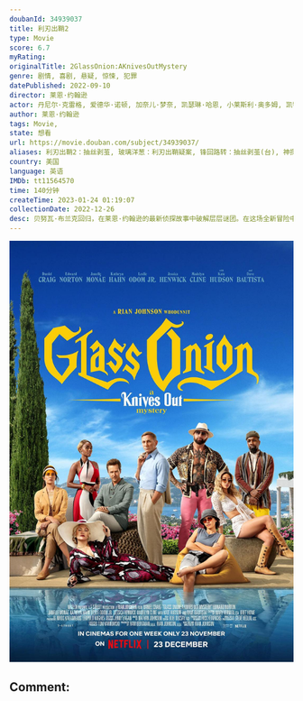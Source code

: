 ```yaml
---
doubanId: 34939037
title: 利刃出鞘2
type: Movie
score: 6.7
myRating: 
originalTitle: 2GlassOnion:AKnivesOutMystery
genre: 剧情, 喜剧, 悬疑, 惊悚, 犯罪
datePublished: 2022-09-10
director: 莱恩·约翰逊
actor: 丹尼尔·克雷格, 爱德华·诺顿, 加奈儿·梦奈, 凯瑟琳·哈恩, 小莱斯利·奥多姆, 凯特·哈德森, 戴夫·巴蒂斯塔, 杰西卡·亨维克, 玛德琳·克莱因, 诺阿·西甘, 杰姬·霍夫曼, 达拉斯·罗伯特斯, 伊桑·霍克, 休·格兰特, 史蒂芬·桑德海姆, 安吉拉·兰斯伯瑞, 娜塔莎·雷昂, 卡里姆·阿卜杜尔, 塞蕾娜·威廉姆斯, 马友友, 约瑟夫·高登, 丹·查里顿, 艾迪·戈罗杰茨基, undefined, undefined, 杰克·塔伯
author: 莱恩·约翰逊
tags: Movie, 
state: 想看
url: https://movie.douban.com/subject/34939037/
aliases: 利刃出鞘2：抽丝剥茧, 玻璃洋葱：利刃出鞘疑案, 锋回路转：抽丝剥茧(台), 神探白朗2：抽丝剥茧(港), 峰回路转2, Knives_Out‎_2, Glass_Onion
country: 美国
language: 英语
IMDb: tt11564570
time: 140分钟
createTime: 2023-01-24 01:19:07
collectionDate: 2022-12-26
desc: 贝努瓦·布兰克回归，在莱恩·约翰逊的最新侦探故事中破解层层谜团。在这场全新冒险中，无所畏惧的侦探来到了希腊岛上的豪华私人庄园，但他来到此处的方式和原因只是众多谜题中的第一个。不久后，布兰克遇到了一群性...
---
```


![image](assets/p2882492021.jpg)

Comment: 
---

